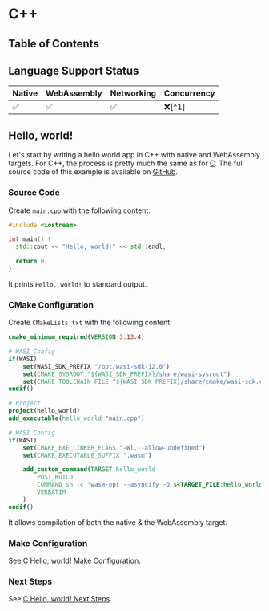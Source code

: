 # C++

## Table of Contents

<!-- toc -->

## Language Support Status

| Native | WebAssembly | Networking | Concurrency |
| ------ | ----------- | ---------- | ----------- |
| ✅     | ✅          | ✅         | ❌[^1]      |

## Hello, world!

Let's start by writing a hello world app in C++ with native and WebAssembly targets. For C++, the process is pretty much the same as for [C](./c.md). The full source code of this example is available on [GitHub](https://github.com/alphahorizonio/webnetes/tree/main/examples/cpp_hello_world).

### Source Code

Create `main.cpp` with the following content:

```cpp
#include <iostream>

int main() {
  std::cout << "Hello, world!" << std::endl;

  return 0;
}
```

It prints `Hello, world!` to standard output.

### CMake Configuration

Create `CMakeLists.txt` with the following content:

```CMake
cmake_minimum_required(VERSION 3.13.4)

# WASI Config
if(WASI)
	set(WASI_SDK_PREFIX "/opt/wasi-sdk-12.0")
	set(CMAKE_SYSROOT "${WASI_SDK_PREFIX}/share/wasi-sysroot")
	set(CMAKE_TOOLCHAIN_FILE "${WASI_SDK_PREFIX}/share/cmake/wasi-sdk.cmake")
endif()

# Project
project(hello_world)
add_executable(hello_world "main.cpp")

# WASI Config
if(WASI)
	set(CMAKE_EXE_LINKER_FLAGS "-Wl,--allow-undefined")
	set(CMAKE_EXECUTABLE_SUFFIX ".wasm")

	add_custom_command(TARGET hello_world
		POST_BUILD
		COMMAND sh -c "wasm-opt --asyncify -O $<TARGET_FILE:hello_world> -o $<TARGET_FILE:hello_world>"
		VERBATIM
	)
endif()
```

It allows compilation of both the native & the WebAssembly target.

### Make Configuration

See [C Hello, world! Make Configuration](./c.md#make-configuration).

### Next Steps

See [C Hello, world! Next Steps](./c.md#next-steps).
